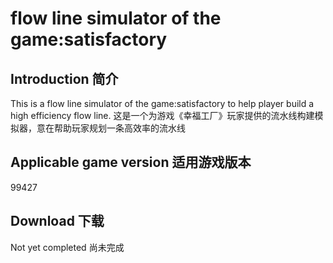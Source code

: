 flow line simulator of the game:satisfactory
============================================

Introduction 简介
-------

This is a flow line simulator of the game:satisfactory to help player build a high efficiency flow line.
这是一个为游戏《幸福工厂》玩家提供的流水线构建模拟器，意在帮助玩家规划一条高效率的流水线

Applicable game version 适用游戏版本
--------------

99427


Download 下载
--------

 Not yet completed
 尚未完成
 
 
